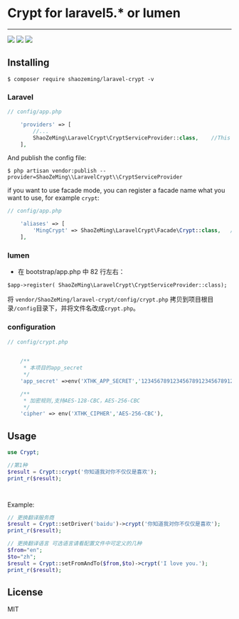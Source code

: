 # Crypt  for laravel5.*  or  lumen

---
[![](https://travis-ci.org/ShaoZeMing/laravel-crypt.svg?branch=master)](https://travis-ci.org/ShaoZeMing/laravel-crypt) 
[![](https://img.shields.io/packagist/v/ShaoZeMing/laravel-crypt.svg)](https://packagist.org/packages/shaozeming/laravel-crypt) 
[![](https://img.shields.io/packagist/dt/ShaoZeMing/laravel-crypt.svg)](https://packagist.org/packages/shaozeming/laravel-crypt)

## Installing

```shell
$ composer require shaozeming/laravel-crypt -v
```
### Laravel



```php
// config/app.php

    'providers' => [
        //...
        ShaoZeMing\LaravelCrypt\CryptServiceProvider::class,    //This is default in laravel 5.5
    ],
```

And publish the config file: 

```shell
$ php artisan vendor:publish --provider=ShaoZeMing\\LaravelCrypt\\CryptServiceProvider
```

if you want to use facade mode, you can register a facade name what you want to use, for example `crypt`: 

```php
// config/app.php

    'aliases' => [
        'MingCrypt' => ShaoZeMing\LaravelCrypt\Facade\Crypt::class,   //This is default in laravel 5.5
    ],
```

### lumen

- 在 bootstrap/app.php 中 82 行左右：
```
$app->register( ShaoZeMing\LaravelCrypt\CryptServiceProvider::class);
```
将 `vendor/ShaoZeMing/laravel-crypt/config/crypt.php` 拷贝到项目根目录`/config`目录下，并将文件名改成`crypt.php`。

### configuration 

```php
// config/crypt.php

    
    /**
     * 本项目的app_secret
     */
    'app_secret' =>env('XTHK_APP_SECRET','12345678912345678912345678912312'),

    /**
     * 加密规则,支持AES-128-CBC，AES-256-CBC
     */
    'cipher' => env('XTHK_CIPHER','AES-256-CBC'),


```


## Usage


```php
use Crypt;

//第1种
$result = Crypt::crypt('你知道我对你不仅仅是喜欢');
print_r($result);




```


Example:

```php
// 更换翻译服务商
$result = Crypt::setDriver('baidu')->crypt('你知道我对你不仅仅是喜欢');
print_r($result);

// 更换翻译语言 可选语言请看配置文件中可定义的几种
$from="en";
$to="zh";
$result = Crypt::setFromAndTo($from,$to)->crypt('I love you.');
print_r($result);

```

## License

MIT


